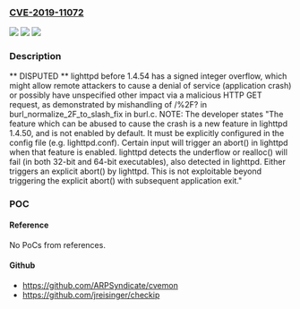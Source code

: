 ### [CVE-2019-11072](https://cve.mitre.org/cgi-bin/cvename.cgi?name=CVE-2019-11072)
![](https://img.shields.io/static/v1?label=Product&message=n%2Fa&color=blue)
![](https://img.shields.io/static/v1?label=Version&message=n%2Fa&color=blue)
![](https://img.shields.io/static/v1?label=Vulnerability&message=n%2Fa&color=brighgreen)

### Description

** DISPUTED ** lighttpd before 1.4.54 has a signed integer overflow, which might allow remote attackers to cause a denial of service (application crash) or possibly have unspecified other impact via a malicious HTTP GET request, as demonstrated by mishandling of /%2F? in burl_normalize_2F_to_slash_fix in burl.c. NOTE: The developer states "The feature which can be abused to cause the crash is a new feature in lighttpd 1.4.50, and is not enabled by default. It must be explicitly configured in the config file (e.g. lighttpd.conf). Certain input will trigger an abort() in lighttpd when that feature is enabled. lighttpd detects the underflow or realloc() will fail (in both 32-bit and 64-bit executables), also detected in lighttpd. Either triggers an explicit abort() by lighttpd. This is not exploitable beyond triggering the explicit abort() with subsequent application exit."

### POC

#### Reference
No PoCs from references.

#### Github
- https://github.com/ARPSyndicate/cvemon
- https://github.com/jreisinger/checkip

